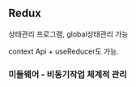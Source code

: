 ## Redux

상태관리 프로그램, global상태관리 가능

context Api + useReducer도 가능.



### 미들웨어 - 비동기작업 체계적 관리

~~~

~~~



